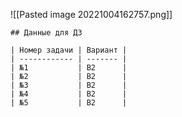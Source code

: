 ![[Pasted image 20221004162757.png]]

```ad-info
## Данные для ДЗ

| Номер задачи | Вариант |
| ------------ | ------- |
| №1           | B2      |
| №2           | В2      |
| №3           | В2      |
| №4           | В2      |
| №5           | В2      |
```

